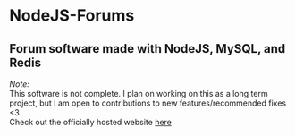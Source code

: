 # NodeJS-Forums
Forum software made with NodeJS, MySQL, and Redis
---
*Note:*  
This software is not complete. I plan on working on this as a long term project, but I am open to contributions to new features/recommended fixes <3  
Check out the officially hosted website [here](https://indicacorp.net)
